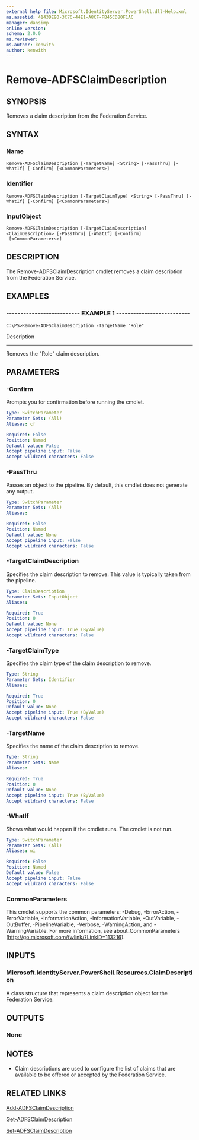 ```yaml
---
external help file: Microsoft.IdentityServer.PowerShell.dll-Help.xml
ms.assetid: 4143DE90-3C76-44E1-A8CF-FB45CD80F1AC
manager: dansimp
online version: 
schema: 2.0.0
ms.reviewer:
ms.author: kenwith
author: kenwith
---
```


# Remove-ADFSClaimDescription

## SYNOPSIS
Removes a claim description from the Federation Service.

## SYNTAX

### Name
```
Remove-ADFSClaimDescription [-TargetName] <String> [-PassThru] [-WhatIf] [-Confirm] [<CommonParameters>]
```

### Identifier
```
Remove-ADFSClaimDescription [-TargetClaimType] <String> [-PassThru] [-WhatIf] [-Confirm] [<CommonParameters>]
```

### InputObject
```
Remove-ADFSClaimDescription [-TargetClaimDescription] <ClaimDescription> [-PassThru] [-WhatIf] [-Confirm]
 [<CommonParameters>]
```

## DESCRIPTION
The Remove-ADFSClaimDescription cmdlet removes a claim description from the Federation Service.

## EXAMPLES

### -------------------------- EXAMPLE 1 --------------------------
```
C:\PS>Remove-ADFSClaimDescription -TargetName "Role"
```

Description

-----------

Removes the "Role" claim description.

## PARAMETERS

### -Confirm
Prompts you for confirmation before running the cmdlet.

```yaml
Type: SwitchParameter
Parameter Sets: (All)
Aliases: cf

Required: False
Position: Named
Default value: False
Accept pipeline input: False
Accept wildcard characters: False
```

### -PassThru
Passes an object to the pipeline.
By default, this cmdlet does not generate any output.

```yaml
Type: SwitchParameter
Parameter Sets: (All)
Aliases: 

Required: False
Position: Named
Default value: None
Accept pipeline input: False
Accept wildcard characters: False
```

### -TargetClaimDescription
Specifies the claim description to remove. 
This value is typically taken from the pipeline.

```yaml
Type: ClaimDescription
Parameter Sets: InputObject
Aliases: 

Required: True
Position: 0
Default value: None
Accept pipeline input: True (ByValue)
Accept wildcard characters: False
```

### -TargetClaimType
Specifies the claim type of the claim description to remove.

```yaml
Type: String
Parameter Sets: Identifier
Aliases: 

Required: True
Position: 0
Default value: None
Accept pipeline input: True (ByValue)
Accept wildcard characters: False
```

### -TargetName
Specifies the name of the claim description to remove.

```yaml
Type: String
Parameter Sets: Name
Aliases: 

Required: True
Position: 0
Default value: None
Accept pipeline input: True (ByValue)
Accept wildcard characters: False
```

### -WhatIf
Shows what would happen if the cmdlet runs.
The cmdlet is not run.

```yaml
Type: SwitchParameter
Parameter Sets: (All)
Aliases: wi

Required: False
Position: Named
Default value: False
Accept pipeline input: False
Accept wildcard characters: False
```

### CommonParameters
This cmdlet supports the common parameters: -Debug, -ErrorAction, -ErrorVariable, -InformationAction, -InformationVariable, -OutVariable, -OutBuffer, -PipelineVariable, -Verbose, -WarningAction, and -WarningVariable. For more information, see about_CommonParameters (http://go.microsoft.com/fwlink/?LinkID=113216).

## INPUTS

### Microsoft.IdentityServer.PowerShell.Resources.ClaimDescription
A class structure that represents a claim description object for the Federation Service.

## OUTPUTS

### None

## NOTES
* Claim descriptions are used to configure the list of claims that are available to be offered or accepted by the Federation Service.

## RELATED LINKS

[Add-ADFSClaimDescription](./Add-ADFSClaimDescription.md)

[Get-ADFSClaimDescription](./Get-ADFSClaimDescription.md)

[Set-ADFSClaimDescription](./Set-ADFSClaimDescription.md)
